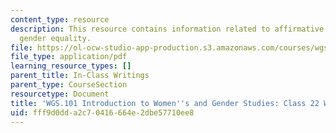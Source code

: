 ```yaml
---
content_type: resource
description: This resource contains information related to affirmative action and
  gender equality.
file: https://ol-ocw-studio-app-production.s3.amazonaws.com/courses/wgs-101-introduction-to-womens-and-gender-studies-fall-2014/fff9d0dda2c70416664e2dbe57710ee8_MITWGS_101F14_InClass22.pdf
file_type: application/pdf
learning_resource_types: []
parent_title: In-Class Writings
parent_type: CourseSection
resourcetype: Document
title: 'WGS.101 Introduction to Women''s and Gender Studies: Class 22 Writing'
uid: fff9d0dd-a2c7-0416-664e-2dbe57710ee8
---
```


